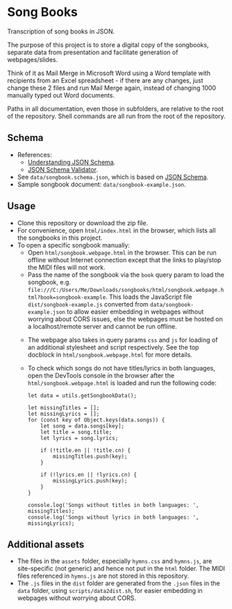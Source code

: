 # Song Books

Transcription of song books in JSON.

The purpose of this project is to store a digital copy of the songbooks, separate data from
presentation and facilitate generation of webpages/slides.

Think of it as Mail Merge in Microsoft Word using a Word template with recipients from an Excel
spreadsheet - if there are any changes, just change these 2 files and run Mail Merge again, instead
of changing 1000 manually typed out Word documents.

Paths in all documentation, even those in subfolders, are relative to the root of the repository.
Shell commands are all run from the root of the repository.

## Schema
- References:
    + [Understanding JSON Schema](https://json-schema.org/understanding-json-schema/index.html).
    + [JSON Schema Validator](https://www.jsonschemavalidator.net/).
- See `data/songbook.schema.json`, which is based on [JSON Schema](https://json-schema.org/).
- Sample songbook document: `data/songbook-example.json`.

## Usage
- Clone this repository or download the zip file.
- For convenience, open `html/index.html` in the browser, which lists all the songbooks in this
  project.
- To open a specific songbook manually:
    + Open `html/songbook.webpage.html` in the browser. This can be run offline without Internet
      connection except that the links to play/stop the MIDI files will not work.
    + Pass the name of the songbook via the `book` query param to load the songbook, e.g.
      `file:///C:/Users/Me/Downloads/songbooks/html/songbook.webpage.html?book=songbook-example`.
      This loads the JavaScript file `dist/songbook-example.js` converted from
      `data/songbook-example.json` to allow easier embedding in webpages without worrying about
      CORS issues, else the webpages must be hosted on a localhost/remote server and cannot be run
      offline.
    - The webpage also takes in query params `css` and `js` for loading of an additional stylesheet
      and script respectively. See the top docblock in `html/songbook.webpage.html` for more
      details.
    - To check which songs do not have titles/lyrics in both languages, open the DevTools console
      in the browser after the `html/songbook.webpage.html` is loaded and run the following code:

        ```
        let data = utils.getSongbookData();

        let missingTitles = [];
        let missingLyrics = [];
        for (const key of Object.keys(data.songs)) {
            let song = data.songs[key];
            let title = song.title;
            let lyrics = song.lyrics;

            if (!title.en || !title.cn) {
                missingTitles.push(key);
            }

            if (!lyrics.en || !lyrics.cn) {
                missingLyrics.push(key);
            }
        }

        console.log('Songs without titles in both languages: ', missingTitles);
        console.log('Songs without lyrics in both languages: ', missingLyrics);
        ```

## Additional assets
- The files in the `assets` folder, especially `hymns.css` and `hymns.js`, are site-specific (not
  generic) and hence not put in the `html` folder. The MIDI files referenced in `hymns.js` are not
  stored in this repository.
- The `.js` files in the `dist` folder are generated from the `.json` files in the `data` folder,
  using `scripts/data2dist.sh`, for easier embedding in webpages without worrying about CORS.
